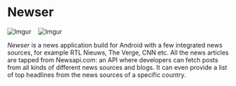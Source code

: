 # Newser <br>

![Imgur](https://i.imgur.com/7gltj7W.png) &nbsp;&nbsp;&nbsp;![Imgur](https://i.imgur.com/nBbv3QM.png) 

<i>Newser</i> is a news application build for Android with a few integrated news sources, for example RTL Nieuws, The Verge, CNN etc.
All the news articles are tapped from Newsapi.com: an API where developers can fetch posts from all kinds of different news sources and blogs. It can even provide a list of top headlines from the news sources of a specific country.   
